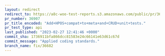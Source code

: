```yaml
---
layout: redirect
redirect_to: https://a8c-woo-test-reports.s3.amazonaws.com/public/pr/36907/api/index.html
pr_number: 36907
pr_title_encoded: "Add+HPOS+compat+to+meta+and+CRUD+unit+tests."
pr_test_type: api
last_published: "2023-02-27 12:41:46 +0000"
commit_sha: 1736911bfa866dcc81583e24c66141e63d61c67d
commit_message: "Applied coding standards."
branch_name: fix/36682
---
```

